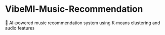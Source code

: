 # VibeMl-Music-Recommendation
🎵 AI-powered music recommendation system using K-means clustering and audio features
